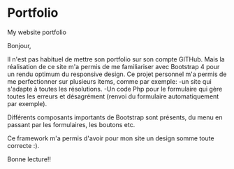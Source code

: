 # Portfolio
My website portfolio

Bonjour,

Il n'est pas habituel de mettre son portfolio sur son compte GITHub. Mais la réalisation de ce site m'a permis de me familiariser 
avec Bootstrap 4 pour un rendu optimum du responsive design. Ce projet personnel m'a permis de me perfectionner sur plusieurs items, comme par exemple:
-un site qui s'adapte à toutes les résolutions. 
-Un code Php pour le formulaire qui gère toutes les erreurs et désagrément (renvoi du formulaire automatiquement par exemple).

Différents composants importants de Bootstrap sont présents, du menu en passant par les formulaires, les boutons etc.

Ce framework m'a permis d'avoir pour mon site un design somme toute correcte :).

Bonne lecture!!
